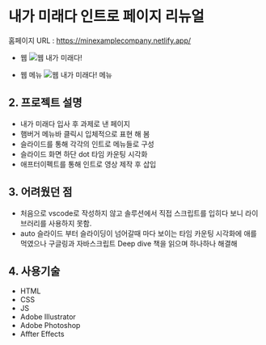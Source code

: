# 내가 미래다 인트로 페이지 리뉴얼

홈페이지 URL : https://minexamplecompany.netlify.app/

* 웹
![웹 내가 미래다!](https://user-images.githubusercontent.com/89256060/159913404-f0a4bef1-890d-4a50-b448-c5f3d39982ed.JPG)

* 웹 메뉴
![웹 내가 미래다! 메뉴](https://user-images.githubusercontent.com/89256060/159913404-f0a4bef1-890d-4a50-b448-c5f3d39982ed.JPG)


## 2. 프로젝트 설명

* 내가 미래다 입사 후 과제로 낸 페이지
* 햄버거 메뉴바 클릭시 입체적으로 표현 해 봄
* 슬라이드를 통해 각각의 인트로 메뉴들로 구성
* 슬라이드 화면 하단 dot 타임 카운팅 시각화
* 애프터이펙트를 통해 인트로 영상 제작 후 삽입

## 3. 어려웠던 점
* 처음으로 vscode로 작성하지 않고 솔루션에서 직접 스크립트를 입히다 보니 라이브러리를 사용하지 못함.
* auto 슬라이드 부터 슬라이딩이 넘어갈때 마다 보이는 타임 카운팅 시각화에 애를 먹였으나 구글링과 자바스크립트 Deep dive 책을 읽으며 하나하나 해결해 

## 4. 사용기술
* HTML
* CSS
* JS
* Adobe Illustrator
* Adobe Photoshop
* Affter Effects


